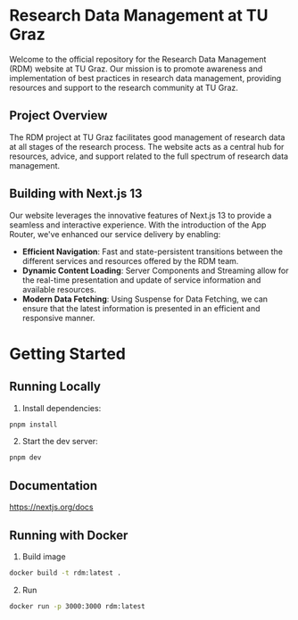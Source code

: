 # Research Data Management at TU Graz

Welcome to the official repository for the Research Data Management (RDM) website at TU Graz. Our mission is to promote awareness and implementation of best practices in research data management, providing resources and support to the research community at TU Graz.

## Project Overview

The RDM project at TU Graz facilitates good management of research data at all stages of the research process. The website acts as a central hub for resources, advice, and support related to the full spectrum of research data management.


## Building with Next.js 13

Our website leverages the innovative features of Next.js 13 to provide a seamless and interactive experience. With the introduction of the App Router, we've enhanced our service delivery by enabling:

- **Efficient Navigation**: Fast and state-persistent transitions between the different services and resources offered by the RDM team.
- **Dynamic Content Loading**: Server Components and Streaming allow for the real-time presentation and update of service information and available resources.
- **Modern Data Fetching**: Using Suspense for Data Fetching, we can ensure that the latest information is presented in an efficient and responsive manner.

# Getting Started

## Running Locally

1. Install dependencies:

```sh
pnpm install
```

2. Start the dev server:

```sh
pnpm dev
```

## Documentation

https://nextjs.org/docs

## Running with Docker

1. Build image

```sh
docker build -t rdm:latest .
```

2. Run

```sh
docker run -p 3000:3000 rdm:latest
```

